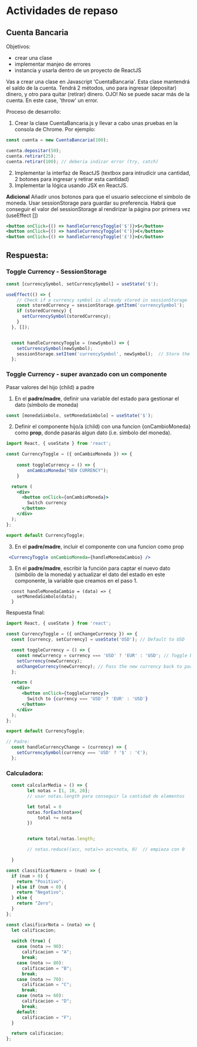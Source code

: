 # Actividades de repaso

## Cuenta Bancaria
Objetivos:
- crear una clase
- implementar manjeo de errores
- instancia y usarla dentro de un proyecto de ReactJS

Vas a crear una clase en Javascript 'CuentaBancaria'. Esta clase mantendrá el saldo de la cuenta. Tendrá 2 métodos, uno para ingresar (depositar) dinero, y otro para quitar (retirar) dinero. OJO! No se puede sacar más de la cuenta. En este case, 'throw' un error.

Proceso de desarrollo:
1. Crear la clase CuentaBancaria.js y llevar a cabo unas pruebas en la consola de Chrome. Por ejemplo:
```javascript
const cuenta = new CuentaBancaria(100);

cuenta.depositar(50);
cuenta.retirar(25);
cuenta.retirar(100); // deberia indicar error (try, catch)
```
2. Implementar la interfaz de ReactJS (textbox para intrudicir una cantidad, 2 botones para ingresar y retirar esta cantidad)
3. Implementar la lógica usando JSX en ReactJS.


**Adicional**
Añadir unos botonos para que el usuario seleccione el simbolo de moneda. Usar sessionStorage para guardar su preferencia. Habrá que conseguir el valor del sessionStorage al rendirizar la página por primera vez (useEffect [])

```jsx
<button onClick={() => handleCurrencyToggle('$')}>$</button>
<button onClick={() => handleCurrencyToggle('€')}>€</button>
<button onClick={() => handleCurrencyToggle('£')}>£</button>
```


## Respuesta:
### Toggle Currency - SessionStorage
```jsx
const [currencySymbol, setCurrencySymbol] = useState('$');

useEffect(() => {
    // Check if a currency symbol is already stored in sessionStorage
    const storedCurrency = sessionStorage.getItem('currencySymbol');
    if (storedCurrency) {
      setCurrencySymbol(storedCurrency);
    }
  }, []);


  const handleCurrencyToggle = (newSymbol) => {
    setCurrencySymbol(newSymbol);
    sessionStorage.setItem('currencySymbol', newSymbol);  // Store the selected currency symbol
  };
```


### Toggle Currency - super avanzado con un componente
Pasar valores del hijo (child) a padre

1. En el **padre/madre**, definir una variable del estado para gestionar el dato (símbolo de moneda)

```jsx
const [monedaSimbolo, setMonedaSimbolo] = useState('$');
```

2. Definir el componente hijo/a (child) con una funcion {onCambioMoneda} como **prop**, donde pasarás algun dato (i.e. simbolo del moneda).

```jsx
import React, { useState } from 'react';

const CurrencyToggle = ({ onCambioMoneda }) => {
  
    const toggleCurrency = () => {
        onCambioMoneda("NEW CURRENCY");
    }

  return (
    <div>
      <button onClick={onCambioMoneda}>
        Switch currency
      </button>
    </div>
  );
};

export default CurrencyToggle;
```

3. En el **padre/madre**, incluir el componente con una funcion como prop 

```jsx
 <CurrencyToggle onCambioMoneda={handleMonedaCambio} />
 ```

3. En el **padre/madre**, escribir la función para captar el nuevo dato (simbólo de la moneda) y actualizar el dato del estado en este componente, la variable que creamos en el paso 1.
```
  const handleMonedaCambio = (data) => {
    setMonedaSimbolo(data);
  }
```


Respuesta final:
```jsx
import React, { useState } from 'react';

const CurrencyToggle = ({ onChangeCurrency }) => {
  const [currency, setCurrency] = useState('USD'); // Default to USD

  const toggleCurrency = () => {
    const newCurrency = currency === 'USD' ? 'EUR' : 'USD'; // Toggle between USD and EUR
    setCurrency(newCurrency);
    onChangeCurrency(newCurrency); // Pass the new currency back to parent
  };

  return (
    <div>
      <button onClick={toggleCurrency}>
        Switch to {currency === 'USD' ? 'EUR' : 'USD'}
      </button>
    </div>
  );
};

export default CurrencyToggle;

// Padre:
  const handleCurrencyChange = (currency) => {
    setCurrencySymbol(currency === 'USD' ? '$' : '€');
  };

```

### Calculadora:

```jsx
  const calcularMedia = () => {
        let notas = [1, 10, 20];
        // usar notas.length para conseguir la cantidad de elementos

        let total = 0
        notas.forEach(nota=>{
            total += nota
        })


        return total/notas.length;

        // notas.reduce((acc, nota)=> acc+nota, 0)  // empieza con 0

  }
```

```jsx
const classificarNumero = (num) => {
  if (num > 0) {
    return "Positivo";
  } else if (num < 0) {
    return "Negativo";
  } else {
    return "Zero";
  }
};
```


```jsx
const clasificarNota = (nota) => {
  let calificacion;
  
  switch (true) {
    case (nota >= 90):
      calificacion = "A";
      break;
    case (nota >= 80):
      calificacion = "B";
      break;
    case (nota >= 70):
      calificacion = "C";
      break;
    case (nota >= 60):
      calificacion = "D";
      break;
    default:
      calificacion = "F";
  }

  return calificacion;
};
```